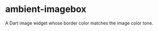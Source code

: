 ambient-imagebox
================

A Dart image widget whose border color matches the image color tone.
